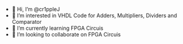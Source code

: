 - 👋 Hi, I’m @cr1ppleJ
- 👀 I’m interested in VHDL Code for Adders, Multipliers, Dividers and Comparator
- 🌱 I’m currently learning FPGA Circuis
- 💞️ I’m looking to collaborate on FPGA Circuis

<!---
cr1ppleJ/cr1ppleJ is a ✨ special ✨ repository because its `README.md` (this file) appears on your GitHub profile.
You can click the Preview link to take a look at your changes.
--->
